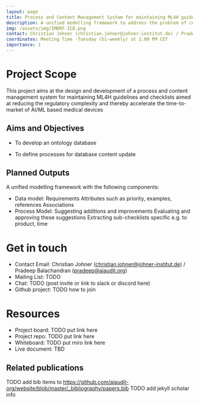 ```yaml
---
layout: page
title: Process and Content Management System for maintaining ML4H guidelines and checklists
description: A unified modelling framework to address the problem of conceptual mapping and semantic interoperability of product requirements of AI/ML based medical devices among various stakeholders including software deveopers, quality managers,medical professionals and notified bodies.
img: /assets/img/IMDRF-ICD.png
contact: Christian Johner (christian.johner@johner-institut.de) / Pradeep Balachandran (pradeep@aiaudit.org)
coordinates: Meeting Time -Tuesday (bi-weekly) at 2.00 PM CET
importance: 1
---
```


# Project Scope
This project aims at the design and development of a process and content management system for maintaining ML4H guidelines and checklists aimed at reducing the regulatory complexity and thereby accelerate the time-to-market of AI/ML based medical devices

## Aims and Objectives
* To develop an ontology database

* To define processes for database content update

## Planned Outputs

A unified modelling framework with the following components:

* 	Data model: 
		Requirements 
		Attributes such as priority, examples, references
		Associations
*	Process Model:
		Suggesting additions and improvements
		Evaluating and approving these suggestions
		Extracting sub-checklists specific e.g. to product, time

# Get in touch
* Contact Email: Christian Johner (christian.johner@johner-institut.de) / Pradeep Balachandran (pradeep@aiaudit.org)
* Mailing List: TODO
* Chat: TODO (post invite or link to slack or discord here)
* Github project: TODO how to join

# Resources
* Project board: TODO put link here
* Project repo: TODO put link here
* Whiteboard: TODO put miro link here
* Live document: TBD

## Related publications
TODO add bib items to https://github.com/aiaudit-org/website/blob/master/_bibliography/papers.bib
TODO add jekyll scholar info
